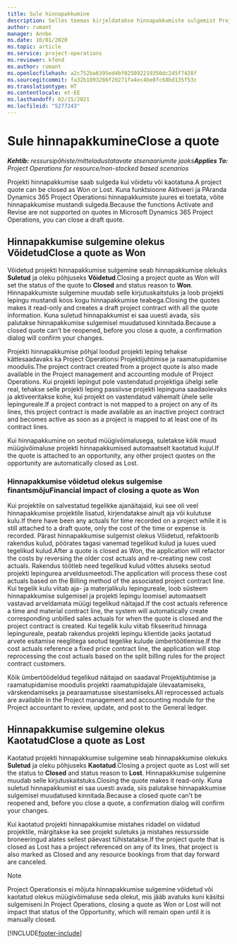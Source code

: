 ```yaml
---
title: Sule hinnapakkumine
description: Selles teemas kirjeldatakse hinnapakkumiste sulgemist Project Operationsis.
author: rumant
manager: Annbe
ms.date: 10/01/2020
ms.topic: article
ms.service: project-operations
ms.reviewer: kfend
ms.author: rumant
ms.openlocfilehash: a2c752ba6395ed4bf025092219350dc245f7428f
ms.sourcegitcommit: fa32b1893286f20271fa4ec4be8fc68bd135f53c
ms.translationtype: HT
ms.contentlocale: et-EE
ms.lasthandoff: 02/15/2021
ms.locfileid: "5277243"
---
```

# <a name="close-a-quote"></a><span data-ttu-id="f8158-103">Sule hinnapakkumine</span><span class="sxs-lookup"><span data-stu-id="f8158-103">Close a quote</span></span>

<span data-ttu-id="f8158-104">_**Kehtib:** ressursipõhiste/mitteladustatavate stsenaariumite jaoks_</span><span class="sxs-lookup"><span data-stu-id="f8158-104">_**Applies To:** Project Operations for resource/non-stocked based scenarios_</span></span>

<span data-ttu-id="f8158-105">Projekti hinnapakkumise saab sulgeda kui võidetu või kaotatuna.</span><span class="sxs-lookup"><span data-stu-id="f8158-105">A project quote can be closed as Won or Lost.</span></span> <span data-ttu-id="f8158-106">Kuna funktsioone Aktiveeri ja PAranda Dynamics 365 Project Operationsi hinnapakkumiste juures ei toetata, võite hinnapakkumise mustandi sulgeda.</span><span class="sxs-lookup"><span data-stu-id="f8158-106">Because the functions Activate and Revise are not supported on quotes in Microsoft Dynamics 365 Project Operations, you can close a draft quote.</span></span>

## <a name="close-a-quote-as-won"></a><span data-ttu-id="f8158-107">Hinnapakkumise sulgemine olekus Võidetud</span><span class="sxs-lookup"><span data-stu-id="f8158-107">Close a quote as Won</span></span>

<span data-ttu-id="f8158-108">Võidetud projekti hinnapakkumise sulgemine seab hinnapakkumise olekuks **Suletud** ja oleku põhjuseks **Võidetud**.</span><span class="sxs-lookup"><span data-stu-id="f8158-108">Closing a project quote as Won will set the status of the quote to **Closed** and status reason to **Won**.</span></span> <span data-ttu-id="f8158-109">Hinnapakkumiste sulgemine muudab selle kirjutuskaitstuks ja loob projekti lepingu mustandi koos kogu hinnapakkumise teabega.</span><span class="sxs-lookup"><span data-stu-id="f8158-109">Closing the quotes makes it read-only and creates a draft project contract with all the quote information.</span></span> <span data-ttu-id="f8158-110">Kuna suletud hinnapakkumist ei saa uuesti avada, siis palutakse hinnapakkumise sulgemisel muudatused kinnitada.</span><span class="sxs-lookup"><span data-stu-id="f8158-110">Because a closed quote can't be reopened, before you close a quote, a confirmation dialog will confirm your changes.</span></span>

<span data-ttu-id="f8158-111">Projekti hinnapakkumise põhjal loodud projekti leping tehakse kättesaadavaks ka Project Operationsi Projektijuhtimise ja raamatupidamise moodulis.</span><span class="sxs-lookup"><span data-stu-id="f8158-111">The project contract created from a project quote is also made available in the Project management and accounting module of Project Operations.</span></span> <span data-ttu-id="f8158-112">Kui projekti lepingut pole vastendatud projektiga ühelgi selle real, tehakse selle projekti leping passiivse projekti lepinguna saadaolevaks ja aktiveeritakse kohe, kui projekt on vastendatud vähemalt ühele selle lepingureale.</span><span class="sxs-lookup"><span data-stu-id="f8158-112">If a project contract is not mapped to a project on any of its lines, this project contract is made available as an inactive project contract and becomes active as soon as a project is mapped to at least one of its contract lines.</span></span>

<span data-ttu-id="f8158-113">Kui hinnapakkumine on seotud müügivõimalusega, suletakse kõik muud müügivõimaluse projekti hinnapakkumised automaatselt kaotatud kujul.</span><span class="sxs-lookup"><span data-stu-id="f8158-113">If the quote is attached to an opportunity, any other project quotes on the opportunity are automatically closed as Lost.</span></span>

### <a name="financial-impact-of-closing-a-quote-as-won"></a><span data-ttu-id="f8158-114">Hinnapakkumise võidetud olekus sulgemise finantsmõju</span><span class="sxs-lookup"><span data-stu-id="f8158-114">Financial impact of closing a quote as Won</span></span>

<span data-ttu-id="f8158-115">Kui projektile on salvestatud tegelikke ajanäitajaid, kui see oli veel hinnapakkumise projektile lisatud, kirjendatakse ainult aja või kulutuse kulu.</span><span class="sxs-lookup"><span data-stu-id="f8158-115">If there have been any actuals for time recorded on a project while it is still attached to a draft quote, only the cost of the time or expense is recorded.</span></span> <span data-ttu-id="f8158-116">Pärast hinnapakkumise sulgemist olekus Võidetud, refaktoorib rakendus kulud, pöörates tagasi vanemad tegelikud kulud ja luues uued tegelikud kulud.</span><span class="sxs-lookup"><span data-stu-id="f8158-116">After a quote is closed as Won, the application will refactor the costs by reversing the older cost actuals and re-creating new cost actuals.</span></span> <span data-ttu-id="f8158-117">Rakendus töötleb need tegelikud kulud võttes aluseks seotud projekti lepingurea arveldusmeetodi.</span><span class="sxs-lookup"><span data-stu-id="f8158-117">The application will process these cost actuals based on the Billing method of the associated project contract line.</span></span> <span data-ttu-id="f8158-118">Kui tegelik kulu viitab aja- ja materjalikulu lepingureale, loob süsteem hinnapakkumise sulgemisel ja projekti lepingu loomisel automaatselt vastavad arveldamata müügi tegelikud näitajad.</span><span class="sxs-lookup"><span data-stu-id="f8158-118">If the cost actuals reference a time and material contract line, the system will automatically create corresponding unbilled sales actuals for when the quote is closed and the project contract is created.</span></span> <span data-ttu-id="f8158-119">Kui tegelik kulu viitab fikseeritud hinnaga lepingureale, peatab rakendus projekti lepingu klientide jaoks jaotatud arvete esitamise reeglitega seotud tegelike kulude ümbertöötlemise.</span><span class="sxs-lookup"><span data-stu-id="f8158-119">If the cost actuals reference a fixed price contract line, the application will stop reprocessing the cost actuals based on the split billing rules for the project contract customers.</span></span>

<span data-ttu-id="f8158-120">Kõik ümbertöödeldud tegelikud näitajad on saadaval Projektijuhtimise ja raamatupidamise moodulis projekti raamatupidajale ülevaatamiseks, värskendamiseks ja pearaamatusse sisestamiseks.</span><span class="sxs-lookup"><span data-stu-id="f8158-120">All reprocessed actuals are available in the Project management and accounting module for the Project accountant to review, update, and post to the General ledger.</span></span> 

## <a name="close-a-quote-as-lost"></a><span data-ttu-id="f8158-121">Hinnapakkumise sulgemine olekus Kaotatud</span><span class="sxs-lookup"><span data-stu-id="f8158-121">Close a quote as Lost</span></span>

<span data-ttu-id="f8158-122">Kaotatud projekti hinnapakkumise sulgemine seab hinnapakkumise olekuks **Suletud** ja oleku põhjuseks **Kaotatud**.</span><span class="sxs-lookup"><span data-stu-id="f8158-122">Closing a project quote as Lost will set the status to **Closed** and status reason to **Lost**.</span></span> <span data-ttu-id="f8158-123">Hinnapakkumise sulgemine muudab selle kirjutuskaitstuks.</span><span class="sxs-lookup"><span data-stu-id="f8158-123">Closing the quote makes it read-only.</span></span> <span data-ttu-id="f8158-124">Kuna suletud hinnapakkumist ei saa uuesti avada, siis palutakse hinnapakkumise sulgemisel muudatused kinnitada.</span><span class="sxs-lookup"><span data-stu-id="f8158-124">Because a closed quote can't be reopened and, before you close a quote, a confirmation dialog will confirm your changes.</span></span>

<span data-ttu-id="f8158-125">Kui kaotatud projekti hinnapakkumise mistahes ridadel on viidatud projektile, märgitakse ka see projekt suletuks ja mistahes ressursside broneeringud alates sellest päevast tühistatakse.</span><span class="sxs-lookup"><span data-stu-id="f8158-125">If the project quote that is closed as Lost has a project referenced on any of its lines, that project is also marked as Closed and any resource bookings from that day forward are canceled.</span></span>

> [!NOTE]
> <span data-ttu-id="f8158-126">Project Operationsis ei mõjuta hinnapakkumise sulgemine võidetud või kaotatud olekus müügivõimaluse seda olekut, mis jääb avatuks kuni käsitsi sulgemiseni.</span><span class="sxs-lookup"><span data-stu-id="f8158-126">In Project Operations, closing a quote as Won or Lost will not impact that status of the Opportunity, which will remain open until it is manually closed.</span></span>


[!INCLUDE[footer-include](../includes/footer-banner.md)]